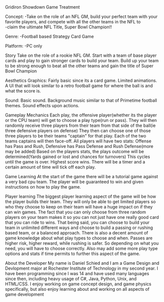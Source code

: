 Gridiron Showdown Game Treatment

Concept:
  -Take on the role of an NFL GM, build your perfect team with your favorite players, and compete with all the other teams in the NFL to       
  -claim the ultimate NFL Title, Super Bowl Champion!!

Genre:
  -Football based Strategy Card Game

Platform:
  -PC only
  
Story
  Take on the role of a rookie NFL GM. Start with a team of base player cards and play to gain stronger cards to build your team.
  Build up your team to be strong enough to beat all the other teams and gain the title of Super Bowl Champion
  
Aesthetics
  Graphics: Fairly basic since its a card game. Limited animations. A UI that will look similar to a retro football game for where the 
            ball is and what the score is.
     
  Sound: Basic sound. Background music similar to that of Primetime football themes. Sound effects upon actions.

Gameplay
  Mechanics
    Each play, the offensive player(whether its the player or the CPU team) will get to choose a play type(run or pass).
    They will then randomly receive three players from their team from that side of the ball(ie three defensive players on defense)
    They then can choose one of those three players to be their teams "captain" for that play.
    Each of the two teams captains will then face-off. 
      All players will have two stats: Offense has Pass and Rush, Defensive has Pass Defense and Rush Defense(more may be added)
      Based on the players stats, the plays outcome will be determined(Yards gained or lost and chances for turnovers)
    This cycles until the game is over. Highest score wins. There will be a timer and a certain amount of time will tick off each play.
  
  Game Learning
    At the start of the game there will be a tutorial game against a very bad cpu team. The player will be guaranteed to win and given         
    instructions on how to play the game.
  
  Player learning
    The biggest player learning aspect of the game will be how the player builds their team. They will only be able to get limited players
    so who they choose to keep on their team will have a huge impact on if they can win games. The fact that you can only choose from three 
    random players on your team makes it so you can not just have one really good card that you can ride to wins. That being said, you can
    choose to build your team in unlimited different ways and choose to build a passing or rushing based team, or a balanced approach. There
    is also a decent amount of game knowledge about what play types to choose and when. Passes are higher risk, higher reward, while
    rushing is safer. So depending on what you need, you will have to choose correctly. Also may add some more play type options and stats 
    if time permits to further this aspect of the game.

About the Developer
  My name is Daniel Schied and I am a Game Design and Devlopment major at Rochester Institute of Technology in my second year. I have been
  programming since I was 14 and have used many languages since then, including heavy usage of C#, Java, Python, Unix, and HTML/CSS. I enjoy
  working on game concept design, and game physics specifically, but also enjoy learning about and working on all aspects of game development
